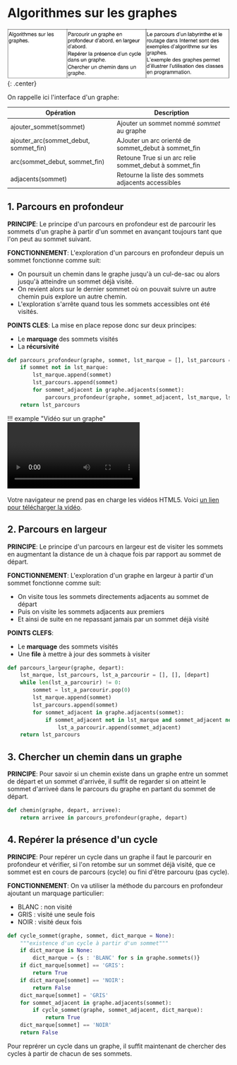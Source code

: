 # Algorithmes sur les graphes

![image](data/BO2.png){: .center}

On rappelle ici l'interface d'un graphe:

| Opération | Description |
|---|---|
| ajouter_sommet(sommet) | Ajouter un sommet nommé *sommet* au graphe |
| ajouter_arc(sommet_debut, sommet_fin) | AJouter un arc orienté de sommet_debut à sommet_fin |
| arc(sommet_debut, sommet_fin) | Retoune True si un arc relie sommet_debut à sommet_fin |
| adjacents(sommet) | Retourne la liste des sommets adjacents accessibles |

## 1. Parcours en profondeur

**PRINCIPE**: Le principe d'un parcours en profondeur est de parcourir les sommets d'un graphe à partir d'un sommet en avançant toujours tant que l'on peut au sommet suivant.

**FONCTIONNEMENT**: L'exploration d'un parcours en profondeur depuis un sommet fonctionne comme suit:

- On poursuit un chemin dans le graphe jusqu'à un cul-de-sac ou alors jusqu'à atteindre un sommet déjà visité.
- On revient alors sur le dernier sommet où on pouvait suivre un autre chemin puis explore un autre chemin. 
- L'exploration s'arrête quand tous les sommets accessibles ont été visités.

**POINTS CLES**: La mise en place repose donc sur deux principes:

- Le **marquage** des sommets visités
- La **récursivité**

```python
def parcours_profondeur(graphe, sommet, lst_marque = [], lst_parcours = []):
    if sommet not in lst_marque:
        lst_marque.append(sommet)
        lst_parcours.append(sommet)
        for sommet_adjacent in graphe.adjacents(sommet):
            parcours_profondeur(graphe, sommet_adjacent, lst_marque, lst_parcours)
    return lst_parcours
```

!!! example "Vidéo sur un graphe"
    <video controls>
    <source src="../data/graphe_profondeur.mp4" type="video/mp4">
    <p>Votre navigateur ne prend pas en charge les vidéos HTML5.
        Voici <a href="data/graphe_profondeur.mp4">un lien pour télécharger la vidéo</a>.</p>
    </video>

## 2. Parcours en largeur

**PRINCIPE**: Le principe d'un parcours en largeur est de visiter les sommets en augmentant la distance de un à chaque fois par rapport au sommet de départ.

**FONCTIONNEMENT**: L'exploration d'un graphe en largeur à partir d'un sommet fonctionne comme suit:

- On visite tous les sommets directements adjacents au sommet de départ
- Puis on visite les sommets adjacents aux premiers
- Et ainsi de suite en ne repassant jamais par un sommet déjà visité

**POINTS CLEFS**:

- Le **marquage** des sommets visités
- Une **file** à mettre à jour des sommets à visiter

```python
def parcours_largeur(graphe, depart):
    lst_marque, lst_parcours, lst_a_parcourir = [], [], [depart]
    while len(lst_a_parcourir) != 0:
        sommet = lst_a_parcourir.pop(0)
        lst_marque.append(sommet)
        lst_parcours.append(sommet)
        for sommet_adjacent in graphe.adjacents(sommet):
            if sommet_adjacent not in lst_marque and sommet_adjacent not in lst_a_parcourir:
                lst_a_parcourir.append(sommet_adjacent)
    return lst_parcours
```

## 3. Chercher un chemin dans un graphe

**PRINCIPE**: Pour savoir si un chemin existe dans un graphe entre un sommet de départ et un sommet d'arrivée, il suffit de regarder si on atteint le sommet d'arriveé dans le parcours du graphe en partant du sommet de départ.

```python
def chemin(graphe, depart, arrivee):
    return arrivee in parcours_profondeur(graphe, depart)
```


## 4. Repérer la présence d'un cycle

**PRINCIPE**: Pour repérer un cycle dans un graphe il faut le parcourir en profondeur et vérifier, si l'on retombe sur un sommet déjà visité, que ce sommet est en cours de parcours (cycle) ou fini d'être parcouru (pas cycle).

**FONCTIONNEMENT**: On va utiliser la méthode du parcours en profondeur ajoutant un marquage particulier:

- BLANC : non visité
- GRIS : visité une seule fois
- NOIR : visité deux fois

```python
def cycle_sommet(graphe, sommet, dict_marque = None):
    """existence d'un cycle à partir d'un sommet"""
    if dict_marque is None:
        dict_marque = {s : 'BLANC' for s in graphe.sommets()}
    if dict_marque[sommet] == 'GRIS':
        return True
    if dict_marque[sommet] == 'NOIR':
        return False
    dict_marque[sommet] = 'GRIS'
    for sommet_adjacent in graphe.adjacents(sommet):
        if cycle_sommet(graphe, sommet_adjacent, dict_marque):
            return True
    dict_marque[sommet] == 'NOIR'
    return False
```

Pour reprérer un cycle dans un graphe, il suffit maintenant de chercher des cycles à partir de chacun de ses sommets.